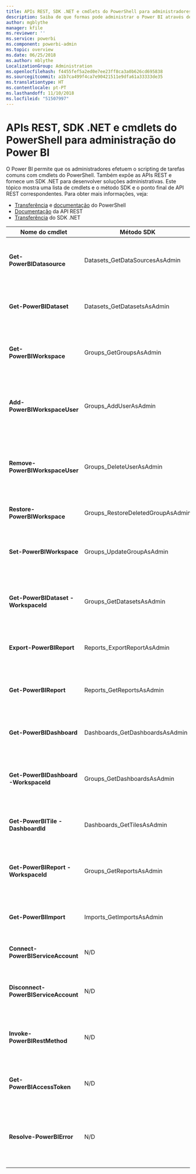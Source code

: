 ```yaml
---
title: APIs REST, SDK .NET e cmdlets do PowerShell para administradores
description: Saiba de que formas pode administrar o Power BI através de scripts e APIs de programação.
author: mgblythe
manager: kfile
ms.reviewer: ''
ms.service: powerbi
ms.component: powerbi-admin
ms.topic: overview
ms.date: 06/25/2018
ms.author: mblythe
LocalizationGroup: Administration
ms.openlocfilehash: f4455fef5a2ed0e7ee23ff8ca3a0b626cd695838
ms.sourcegitcommit: a1b7ca499f4ca7e90421511e9dfa61a33333de35
ms.translationtype: HT
ms.contentlocale: pt-PT
ms.lasthandoff: 11/10/2018
ms.locfileid: "51507997"
---
```

# <a name="powershell-cmdlets-rest-apis-and-net-sdk-for-power-bi-administration"></a>APIs REST, SDK .NET e cmdlets do PowerShell para administração do Power BI
O Power BI permite que os administradores efetuem o scripting de tarefas comuns com cmdlets do PowerShell. Também expõe as APIs REST e fornece um SDK .NET para desenvolver soluções administrativas. Este tópico mostra uma lista de cmdlets e o método SDK e o ponto final de API REST correspondentes. Para obter mais informações, veja:

  - [Transferência](https://www.powershellgallery.com/packages/MicrosoftPowerBIMgmt/) e [documentação](https://docs.microsoft.com/powershell/power-bi/overview?view=powerbi-ps) do PowerShell
  - [Documentação](https://docs.microsoft.com/rest/api/power-bi/admin) da API REST
  - [Transferência](https://www.nuget.org/packages/Microsoft.PowerBI.Api/) do SDK .NET 


| **Nome do cmdlet** | **Método SDK** | **Ponto final de API REST** | **Descrição** |
| --- | --- | --- | --- |
| **Get-PowerBIDatasource** | Datasets\_GetDataSourcesAsAdmin | /v1.0/myorg/admin/datasets/{datasetkey}/datasources | Obtém as origens de dados de um determinado conjunto de dados. |
| **Get-PowerBIDataset** | Datasets\_GetDatasetsAsAdmin | /v1.0/myorg/admin/datasets | Obtém a lista completa de conjuntos de dados num inquilino do Power BI. |
| **Get-PowerBIWorkspace** | Groups\_GetGroupsAsAdmin | /v1.0/myorg/admin/groups | Obtém a lista completa de áreas de trabalho num inquilino do Power BI. |
| **Add-PowerBIWorkspaceUser** | Groups\_AddUserAsAdmin | /v1.0/myorg/admin/groups/{groupId}/users | Adiciona um utilizador como membro de uma determinada área de trabalho. |
| **Remove-PowerBIWorkspaceUser** | Groups\_DeleteUserAsAdmin | /v1.0/myorg/admin/groups/{groupId}/users/{user} | Remove um utilizador da lista de membros de uma determinada área de trabalho. |
| **Restore-PowerBIWorkspace** | Groups\_RestoreDeletedGroupAsAdmin | /v1.0/myorg/admin/groups/{groupId}/restore | Restaura uma área de trabalho eliminada. |
| **Set-PowerBIWorkspace** | Groups\_UpdateGroupAsAdmin | /v1.0/myorg/admin/groups/{groupId} | Atualiza as propriedades de uma determinada área de trabalho. |
| **Get-PowerBIDataset -WorkspaceId** | Groups\_GetDatasetsAsAdmin | /v1.0/myorg/admin/groups/{group\_id}/datasets | Obtém os conjuntos de dados dentro de uma determinada área de trabalho. |
| **Export-PowerBIReport** | Reports\_ExportReportAsAdmin | N/D | Exporta um determinado relatório para um ficheiro local. |
| **Get-PowerBIReport** | Reports\_GetReportsAsAdmin | /v1.0/myorg/admin/reports | Obtém a lista completa de conjuntos de relatórios num inquilino do Power BI. |
| **Get-PowerBIDashboard** | Dashboards\_GetDashboardsAsAdmin | /v1.0/myorg/admin/dashboards | Obtém a lista completa de dashboards num inquilino do Power BI. |
| **Get-PowerBIDashboard -WorkspaceId** | Groups\_GetDashboardsAsAdmin | /v1.0/myorg/admin/groups/{group\_id}/dashboards | Obtém os dashboards dentro de uma determinada área de trabalho. |
| **Get-PowerBITile -DashboardId** | Dashboards\_GetTilesAsAdmin | /v1.0/myorg/admin/dashboards/{dashboard\_id}/tiles | Obtém os mosaicos de um determinado dashboard. |
| **Get-PowerBIReport -WorkspaceId** | Groups\_GetReportsAsAdmin | /v1.0/myorg/admin/groups/{group\_id}/reports | Obtém os relatórios dentro de uma determinada área de trabalho. |
| **Get-PowerBIImport** | Imports\_GetImportsAsAdmin | /v1.0/myorg/admin/imports | Obtém a lista completa de importações num inquilino do Power BI. |
| **Connect-PowerBIServiceAccount** | N/D | N/D | Inicia sessão no Power BI e começa uma sessão. |
| **Disconnect-PowerBIServiceAccount** | N/D | N/D | Termina a sessão no Power BI e fecha a sessão existente. |
| **Invoke-PowerBIRestMethod** | N/D | N/D | Envia chamadas arbitrárias à API REST para o Power BI. |
| **Get-PowerBIAccessToken** | N/D | N/D | Obtém o token de acesso do Power BI numa sessão. |
| **Resolve-PowerBIError** | N/D | N/D | Obtém informações detalhadas sobre os erros de ativações de cmdlets sem erro. |